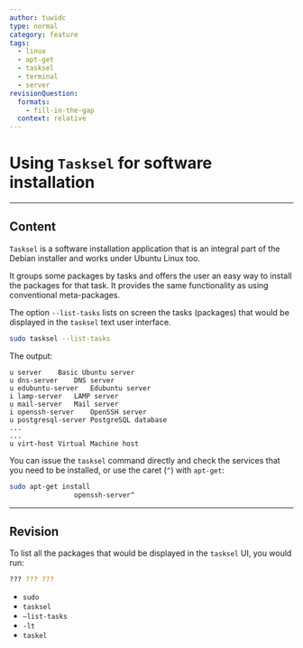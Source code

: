 ```yaml
---
author: tuwidc
type: normal
category: feature
tags:
  - linux
  - apt-get
  - tasksel
  - terminal
  - server
revisionQuestion:
  formats:
    - fill-in-the-gap
  context: relative
---
```


# Using `Tasksel` for software installation


---

## Content

`Tasksel` is a software installation application that is an integral part of the Debian installer and works under Ubuntu Linux too. 

It groups some packages by tasks and offers the user an easy way to install the packages for that task. It provides the same functionality as using conventional meta-packages.

The option `--list-tasks` lists on screen the tasks (packages) that would be displayed in the `tasksel` text user interface.

```bash
sudo tasksel --list-tasks
```

The output:

```plain-text
u server	Basic Ubuntu server
u dns-server	DNS server
u edubuntu-server	Edubuntu server
i lamp-server	LAMP server
u mail-server	Mail server
i openssh-server	OpenSSH server
u postgresql-server	PostgreSQL database
...
...
u virt-host	Virtual Machine host
```

You can issue the `tasksel` command directly and check the services that you need to be installed, or use the caret (`^`)
with `apt-get`:

```bash
sudo apt-get install 
                openssh-server^
```


---

## Revision

To list all the packages that would be displayed in the `tasksel` UI, you would run:

```bash
??? ??? ??? 
```

- `sudo`
- `tasksel`
- `—list-tasks`
- `-lt`
- `taskel`
